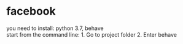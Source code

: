 # facebook
you need to install: python 3.7, behave  
start from the command line: 1. Go to project folder 2. Enter behave
